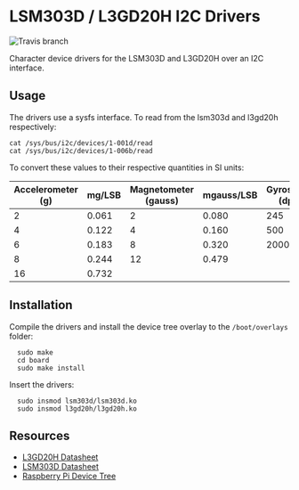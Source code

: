 LSM303D / L3GD20H I2C Drivers
=============================

![Travis branch](https://api.travis-ci.org/abetlen/lsm303d-l3gd20h-drivers.svg?branch=master)

Character device drivers for the LSM303D and L3GD20H over an I2C interface.

Usage
-----

The drivers use a sysfs interface. To read from the lsm303d and
l3gd20h respectively:

```
cat /sys/bus/i2c/devices/1-001d/read
cat /sys/bus/i2c/devices/1-006b/read
```

To convert these values to their respective quantities in SI units:

Accelerometer (g) | mg/LSB | Magnetometer (gauss) | mgauss/LSB | Gyroscope (dps) | mdps/LSB
------------------|--------|----------------------|------------|-----------------|---------
2                 | 0.061  | 2                    | 0.080      | 245             | 8.75
4                 | 0.122  | 4                    | 0.160      | 500             | 17.50
6                 | 0.183  | 8                    | 0.320      | 2000            | 70.00
8                 | 0.244  | 12                   | 0.479      |                 |
16                | 0.732  |                      |            |                 |

Installation
------------

Compile the drivers and install the device tree overlay to the
`/boot/overlays` folder:

```
  sudo make
  cd board
  sudo make install
```

Insert the drivers:

```
  sudo insmod lsm303d/lsm303d.ko
  sudo insmod l3gd20h/l3gd20h.ko
```
Resources
---------

- [L3GD20H
  Datasheet](https://www.pololu.com/file/download/L3GD20H.pdf?file_id=0J731)
- [LSM303D
  Datasheet](https://www.pololu.com/file/download/LSM303D.pdf?file_id=0J703)
- [Raspberry Pi Device
  Tree](https://www.raspberrypi.org/documentation/configuration/device-tree.md)
